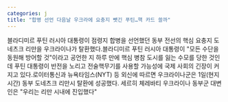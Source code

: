 ```yaml
---
categories: j
title: "합병 선언 다음날 우크라에 요충지 뺏긴 푸틴…핵 카드 쓸까"
---
```

블라디미르 푸틴 러시아 대통령이 점령지 합병을 선언했던 동부 전선의 핵심 요충지 도네츠크 리만을 우크라이나가 탈환했다.블라디미르 푸틴 러시아 대통령이 "모든 수단을 동원해 방어할 것"이라고 공언한 지 하루 만에 핵심 병참 도시를 잃는 수모를 당한 것인데 푸틴 대통령이 반전을 노리고 전술핵무기를 사용할 가능성에 국제 사회의 긴장이 커지고 있다.로이터통신과 뉴욕타임스(NYT) 등 외신에 따르면 우크라이나군은 1일(현지시간) 동부 도네츠크 리만시 탈환에 성공했다. 세르히 체레바티 우크라이나 동부군 대변인은 "우리는 리만 시내에 진입했다"